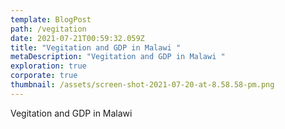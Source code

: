 ```yaml
---
template: BlogPost
path: /vegitation
date: 2021-07-21T00:59:32.059Z
title: "Vegitation and GDP in Malawi "
metaDescription: "Vegitation and GDP in Malawi "
exploration: true
corporate: true
thumbnail: /assets/screen-shot-2021-07-20-at-8.58.58-pm.png
---
```

Vegitation and GDP in Malawi